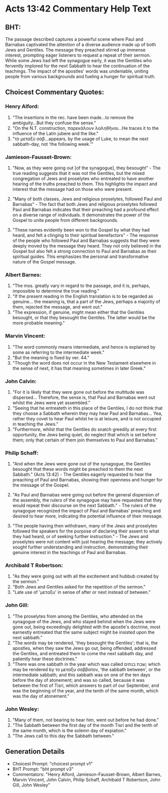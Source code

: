 # Acts 13:42 Commentary Help Text

## BHT:
The passage described captures a powerful scene where Paul and Barnabas captivated the attention of a diverse audience made up of both Jews and Gentiles. The message they preached stirred up immense interest, prompting eager listeners to request a repeat of their sermon. While some Jews had left the synagogue early, it was the Gentiles who fervently implored for the next Sabbath to hear the continuation of the teachings. The impact of the apostles' words was undeniable, uniting people from various backgrounds and fueling a hunger for spiritual truth.

## Choicest Commentary Quotes:
### Henry Alford:
1. "The insertions in the rec. have been made...to remove the ambiguity...But they confuse the sense."
2. "On the N.T. construction, παρεκάλουν λαληθῆναι...He traces it to the influence of the Latin jubere and the like."
3. "τὸ μεταξὺ σάβ...appears, by the usage of Luke, to mean the next sabbath-day, not 'the following week.'"

### Jamieson-Fausset-Brown:
1. "Now, as they were going out [of the synagogue], they besought" - The true reading suggests that it was not the Gentiles, but the mixed congregation of Jews and proselytes who entreated to have another hearing of the truths preached to them. This highlights the impact and interest that the message had on those who were present.

2. "Many of both classes, Jews and religious proselytes, followed Paul and Barnabas" - The fact that both Jews and religious proselytes followed Paul and Barnabas indicates that their preaching had a profound effect on a diverse range of individuals. It demonstrates the power of the Gospel to unite people from different backgrounds.

3. "These names evidently been won to the Gospel by what they had heard, and felt a clinging to their spiritual benefactors" - The response of the people who followed Paul and Barnabas suggests that they were deeply moved by the message they heard. They not only believed in the Gospel but also felt a strong connection to Paul and Barnabas as their spiritual guides. This emphasizes the personal and transformative nature of the Gospel message.

### Albert Barnes:
1. "The mss. greatly vary in regard to the passage, and it is, perhaps, impossible to determine the true reading."
2. "If the present reading in the English translation is to be regarded as genuine... the meaning is, that a part of the Jews, perhaps a majority of them, rejected the message, and went out."
3. "The expression, if genuine, might mean either that the Gentiles besought, or that they besought the Gentiles. The latter would be the more probable meaning."

### Marvin Vincent:
1. "The word commonly means intermediate, and hence is explained by some as referring to the intermediate week."
2. "But the meaning is fixed by ver. 44."
3. "Though the word does not occur in the New Testament elsewhere in the sense of next, it has that meaning sometimes in later Greek."

### John Calvin:
1. "For it is likely that they were gone out before the multitude was dispersed... Therefore, the sense is, that Paul and Barnabas went out whilst the Jews were yet assembled."
2. "Seeing that he entreateth in this place of the Gentiles, I do not think that they choose a Sabbath wherein they may hear Paul and Barnabas... Yea, rather they covet to hear Paul whilst he is at leisure, and is not occupied in teaching the Jews."
3. "Furthermore, whilst that the Gentiles do snatch greedily at every first opportunity, the Jews being quiet, do neglect that which is set before them; only that certain of them join themselves to Paul and Barnabas."

### Philip Schaff:
1. "And when the Jews were gone out of the synagogue, the Gentiles besought that these words might be preached to them the next Sabbath." (Acts 13:42) - The Gentiles eagerly requested to hear the preaching of Paul and Barnabas, showing their openness and hunger for the message of the Gospel.

2. "As Paul and Barnabas were going out before the general dispersion of the assembly, the rulers of the synagogue may have requested that they would repeat their discourse on the next Sabbath." - The rulers of the synagogue recognized the impact of Paul and Barnabas' preaching and desired to hear more, indicating the potential influence of their message.

3. "The people having then withdrawn, many of the Jews and proselytes followed the speakers for the purpose of declaring their assent to what they had heard, or of seeking further instruction." - The Jews and proselytes were not content with just hearing the message; they actively sought further understanding and instruction, demonstrating their genuine interest in the teachings of Paul and Barnabas.

### Archibald T Robertson:
1. "As they were going out with all the excitement and hubbub created by the sermon."
2. "Both Jews and Gentiles asked for the repetition of the sermon."
3. "Late use of 'μεταξυ' in sense of after or next instead of between."

### John Gill:
1. "The proselytes from among the Gentiles, who attended on the synagogue of the Jews, and who stayed behind when the Jews were gone out, being exceedingly delighted with the apostle's doctrine, most earnestly entreated that the same subject might be insisted upon the next sabbath."
2. "The words may be rendered, 'they besought the Gentiles'; that is, the apostles, when they saw the Jews go out, being offended, addressed the Gentiles, and entreated them to come the next sabbath day, and patiently hear these doctrines."
3. "There was one sabbath in the year which was called שבת בנתים; which may be rendered by το μεταξυ σαββατον, 'the sabbath between', or the intermediate sabbath; and this sabbath was on one of the ten days before the day of atonement; and was so called, because it was between the first of Tisri, which answers to part of our September, and was the beginning of the year, and the tenth of the same month, which was the day of atonement."

### John Wesley:
1. "Many of them, not bearing to hear him, went out before he had done."
2. "The Sabbath between the first day of the month Tisri and the tenth of the same month, which is the solemn day of expiation."
3. "The Jews call to this day the Sabbath between."


## Generation Details
- Choicest Prompt: "choicest prompt v1"
- BHT Prompt: "bht prompt v3"
- Commentators: "Henry Alford, Jamieson-Fausset-Brown, Albert Barnes, Marvin Vincent, John Calvin, Philip Schaff, Archibald T Robertson, John Gill, John Wesley"
